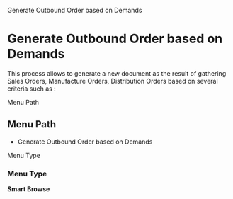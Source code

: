 
Generate Outbound Order based on Demands
# Generate Outbound Order based on Demands


This process allows to generate a new document as the result of gathering Sales Orders, Manufacture Orders, Distribution Orders based on several criteria such as :

Menu Path
## Menu Path



- Generate Outbound Order based on Demands

Menu Type
### Menu Type

**Smart Browse**

